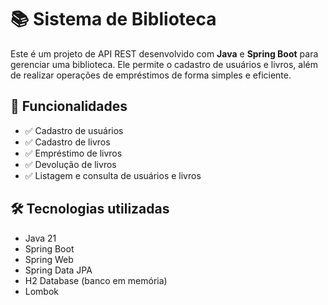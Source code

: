 # 📚 Sistema de Biblioteca

Este é um projeto de API REST desenvolvido com **Java** e **Spring Boot** para gerenciar uma biblioteca. Ele permite o cadastro de usuários e livros, além de realizar operações de empréstimos de forma simples e eficiente.

## 🚀 Funcionalidades

- ✅ Cadastro de usuários
- ✅ Cadastro de livros
- ✅ Empréstimo de livros
- ✅ Devolução de livros
- ✅ Listagem e consulta de usuários e livros

## 🛠 Tecnologias utilizadas

- Java 21
- Spring Boot
- Spring Web
- Spring Data JPA
- H2 Database (banco em memória)
- Lombok
